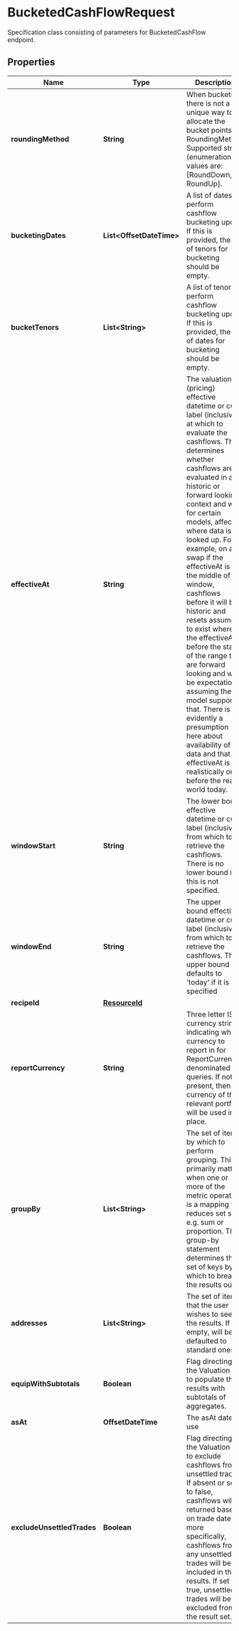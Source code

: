 

# BucketedCashFlowRequest

Specification class consisting of parameters for BucketedCashFlow endpoint.

## Properties

| Name | Type | Description | Notes |
|------------ | ------------- | ------------- | -------------|
|**roundingMethod** | **String** | When bucketing, there is not a unique way to allocate the bucket points.  RoundingMethod    Supported string (enumeration) values are: [RoundDown, RoundUp]. |  |
|**bucketingDates** | **List&lt;OffsetDateTime&gt;** | A list of dates to perform cashflow bucketing upon.  If this is provided, the list of tenors for bucketing should be empty. |  [optional] |
|**bucketTenors** | **List&lt;String&gt;** | A list of tenors to perform cashflow bucketing upon.  If this is provided, the list of dates for bucketing should be empty. |  [optional] |
|**effectiveAt** | **String** | The valuation (pricing) effective datetime or cut label (inclusive) at which to evaluate the cashflows.  This determines whether cashflows are evaluated in a historic or forward looking context and will, for certain models, affect where data is looked up.  For example, on a swap if the effectiveAt is in the middle of the window, cashflows before it will be historic and resets assumed to exist where if the effectiveAt  is before the start of the range they are forward looking and will be expectations assuming the model supports that.  There is evidently a presumption here about availability of data and that the effectiveAt is realistically on or before the real-world today. |  [optional] |
|**windowStart** | **String** | The lower bound effective datetime or cut label (inclusive) from which to retrieve the cashflows.  There is no lower bound if this is not specified. |  [optional] |
|**windowEnd** | **String** | The upper bound effective datetime or cut label (inclusive) from which to retrieve the cashflows.  The upper bound defaults to &#39;today&#39; if it is not specified |  [optional] |
|**recipeId** | [**ResourceId**](ResourceId.md) |  |  [optional] |
|**reportCurrency** | **String** | Three letter ISO currency string indicating what currency to report in for ReportCurrency denominated queries.  If not present, then the currency of the relevant portfolio will be used in its place. |  [optional] |
|**groupBy** | **List&lt;String&gt;** | The set of items by which to perform grouping. This primarily matters when one or more of the metric operators is a mapping  that reduces set size, e.g. sum or proportion. The group-by statement determines the set of keys by which to break the results out. |  [optional] |
|**addresses** | **List&lt;String&gt;** | The set of items that the user wishes to see in the results. If empty, will be defaulted to standard ones. |  [optional] |
|**equipWithSubtotals** | **Boolean** | Flag directing the Valuation call to populate the results with subtotals of aggregates. |  [optional] |
|**asAt** | **OffsetDateTime** | The asAt date to use |  [optional] |
|**excludeUnsettledTrades** | **Boolean** | Flag directing the Valuation call to exclude cashflows from unsettled trades.  If absent or set to false, cashflows will returned based on trade date - more specifically, cashflows from any unsettled trades will be included in the results. If set to true, unsettled trades will be excluded from the result set. |  [optional] |



